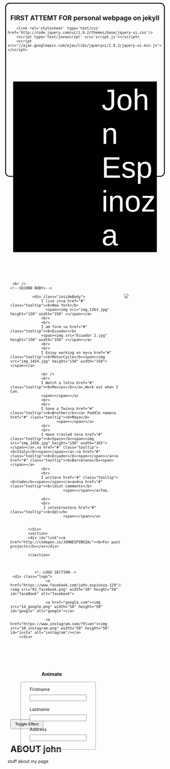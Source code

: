 FIRST ATTEMT FOR personal webpage on jekyll
----
<!DOCTYPE html>
<html>

<head>
<style>
* { margin: 9px;}
body {height:550px;
  background-color: ;
  color: ;
  padding:5px;
  border-radius: 15px;
  border: 3px solid black;}
  
  .container{
  background-color: black;
   border-radius: 15px;
  height: 530px;}
ul {
  list-style-type: none;
  margin: 0;
  padding: 0;
  width: 200px;}
/* Change the link color on hover */

strong:hover {
   background-color: black;
  color: ;
}
#name {
  background-color: black;
  padding-top: 5px;
  padding-left: 3in;
  color: white;
  font-size: 1in;
  font-family: "AppleGothic", "Century Gothic", "AppleGothic", sans-serif;
}
.face{
  float: right;
  margin-right: 100px;
  padding-top: 30px;
  }
.line{
  margin-left: 0px;
  margin-bottom: px;
  height: 2px;
  }
b {
  color:  #ffaa00;
  #ffaa00
}
b:hover {
    text-decoration: none;
    background-color: black;
}
.insideBody{
  font-family: Tahoma, Verdana, Segoe, sans-serif;
  margin: 1px;
  padding-left: 45px;
  color: white;
  background-color: black;
  font-size: 16px;
}
.logo{
  width: 300px;
  margin-top: 56px;
  margin-left: 4.5in;
  padding-left: 10px;
  background-color: white;
}
.text strong {
  background-color:black;
  #1a1a00
}

 #1a1a00
/*Hover over name CODE*/

a.tooltip {
  outline: none;
}
a.tooltip strong {
  line-height: 30px;
}
a.tooltip:hover {
background-color: black;
}
img{
   border-radius: 15px;}
a.tooltip span {
  z-index: 0;
  display: none;
  padding: 0px 0px;
  margin-top: -30px;
  margin-left: 0px;
  line-height: 16px;
  border-radius: 15px;
  text-decoration: none;}

a.tooltip:hover span {
  display: inline;
  position: absolute;
  color: #111;
  border: 1px solid #DCA;
  background: #fffAF0;
}
.callout {
  z-index: 20;
  position: absolute;
  top: 30px;
  border: 0;
  left: 12px;

}
/*link CODE*/
section{
  margin: 10px;
  padding-top: 15px;
  margin-left: 5in;
  width:180px;
  background-color: black;}
a:link {
  text-decoration: none;
}
#link{
 color: white;   
 font-size: 16px;
}
fieldset{
  border-radius: 5px;
}
/*Toggel Email animation*/
.toggler {
    width: 500px;
    height: 200px;
  }
  #button {
    padding: .5em 1em;
    text-decoration: none;
  }
  #effect {
    position: relative;
    width: 240px;
    height: 135px;
    padding: 0.4em;
  }
  #effect h3 {
    margin: 0;
    padding: 0.4em;
    text-align: center;
  }

</style>
<script>
  $(function() {
    // run the currently selected effect
    function runEffect() {
      // get effect type from
      var selectedEffect = $( "#effectTypes" ).val();
 
      // most effect types need no options passed by default
      var options = {};
      // some effects have required parameters
      if ( selectedEffect === "scale" ) {
        options = { percent: 0 };
      } else if ( selectedEffect === "size" ) {
        options = { to: { width: 200, height: 60 } };
      }
 
      // run the effect
      $( "#effect" ).toggle( selectedEffect, options, 500 );
    };
 
    // set effect from select menu value
    $( "#button" ).click(function() {
      runEffect();
    });
  });
  </script>
<title>John Espinoza</title>
  <meta name="viewport" content="width=device-width, initial-scale=1">
  <meta charset="utf-8">
  <link rel="stylesheet" type="text/css" href="main2.css"/>
  <link rel="stylesheet" type="text/css" href="photograpy.html">
 
        <link rel='stylesheet' type='text/css' href='http://code.jquery.com/ui/1.9.2/themes/base/jquery-ui.css'/>
        <script type='text/javascript' src='script.js'></script>
        <script src="//ajax.googleapis.com/ajax/libs/jqueryui/1.9.2/jquery-ui.min.js"></script>

</head>
</style>

<script type="text/javascript" src="jquery.js"></script>
<script type="text/javascript">
</script>

<body>
<div class="container"> 
  <div class="id">
    <p id="name">John Espinoza</p>

  </div>
    <img class="face" src="john1.jpg" > 

     <br /> 
    <!--SECOND BODY>-->

              <div class="insideBody">
                  I live in<a href="#" class="tooltip"><b>New York</b>
                    <span><img src="img_1263.jpg" height="150" width="150" ></span></a>
                  <br> 
                  <br>
                  I am form <a href="#" class="tooltip"><b>Ecuador</b>
                  <span><img src="Ecuador 2.jpg" height="150" width="150" ></span></a>
                  <br> 
                  <br>
                  I Enjoy working on my<a href="#" class="tooltip"><b>MotorCycle</b><span><img src="img_1454.jpg" height="150" width="150"></span></a>

                  <br /> 
                  <br> 
                  I Watch a lot<a href="#" class="tooltip"><b>Movies</b></a>,Work out when I Can.
                  <span></span></a>
                  <br> 
                  <br> 
                  I have a Twin<a href="#" class="tooltip"><b>Brother</b></a> Puddle name<a href="#" class="tooltip"><b>Maya</b> 
                         <span></span></a>
                  <br> 
                  <br> 
                  I Have travled to<a href="#" class="tooltip"><b>Spain</b><span><img src="img_1456.jpg" height="150" width="165"></span></a>,<a href="#" class="tooltip"><b>Italy</b><span></span></a>,<a href="#" class="tooltip"><b>Ecuador</b><span></span></a><a href="#" class="tooltip"><b>Barcelona</b><span></span></a>
                  <br> 
                  <br> 
                  I write<a href="#" class="tooltip"><b>Code</b><span></span></a>and<a href="#" class="tooltip"><b>idiot comments</b>
                            <span></span></a>Too.

                  <br>
                  <br> 
                   I celecbreate<a href="#" class="tooltip"><b>$@)</b>
                            <span></span></a>

                  
            </div>
            <section>
            <div id="link"><a href="http://codepen.io/JOHNESPINOZA/"><b>For past projects</b></a></div>
              
            </section>
               
               

               <!--LOGO SECTION-->
     <div class="logo">
                    <a href="https://www.facebook.com/john.espinoza.129"/><img src="02_facebook.png" width="50" height="50" id="faceBook" alt="facebook">

                    <a href="google.com"><img src="14_google.png" width="50" height="50" id="google" alt="google"></a>

                    <a href="https://www.instagram.com/?hl=en"><img src="10_instagram.png" width="50" height="50" id="insta" alt="instagram"/></a>
        </div>
  </div>    
      
 
</div>
 <br><br><br><br>
 
   <div class="toggler">
  <div id="effect" class="ui-widget-content ui-corner-all">
    <h3 class="ui-widget-header ui-corner-all">Animate</h3>
     
  <form class="email">
            <fieldset>
              <div>
                <label for="firstname">Firstname</label>
                <input id="firstname" name="firstname" title="Please provide your firstname.">
              </div>
              <div>
                <label for="lastname">Lastname</label>
                <input id="lastname" name="lastname" title="Please provide also your lastname.">
              </div>
              <div>
                <label for="address">Address</label>
                <input id="address" name="address" title="Your home or work address.">
              </div>
            </fieldset>
          </form>
  </div>
</div>
 
<button id="button" class="ui-state-default ui-corner-all">Toggle Effect</button>

# ABOUT  john 

stuff about my page
